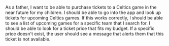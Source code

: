 As a father, I want to be able to purchase tickets to a Celtics game in the near future for my children. I should be able to go into the app and look up tickets for upcoming Celtics games. If this works correctly, I should be able to see a list of upcoming games for a specific team that I search for. I should be able to look for a ticket price that fits my budget. If a specific price doesn't exist, the user should see a message that alerts them that this ticket is not available.

